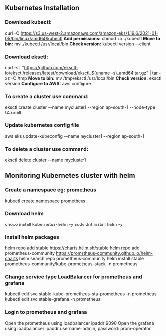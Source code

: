 ## Kubernetes Installation
### Download kubectl:
curl -O https://s3.us-west-2.amazonaws.com/amazon-eks/1.19.6/2021-01-05/bin/linux/amd64/kubectl
**Add permissions:** chmod +x ./kubectl
**Move to bin:** mv ./kubectl /usr/local/bin
**Check version:** kubectl version --client
### Download eksctl:
curl -sL "https://github.com/eksctl-io/eksctl/releases/latest/download/eksctl_$(uname -s)_amd64.tar.gz" | tar -xz -C /tmp
**Move to bin:** mv /tmp/eksctl /usr/local/bin
**Check version:** eksctl version
**Configure to AWS:** aws configure
### To create a cluster use command:
eksctl create cluster --name mycluster1 --region ap-south-1 --node-type t2.small
### Update kubernetes config file
aws eks update-kubeconfig --name mycluster1 --region ap-south-1
### To delete a cluster use command:
eksctl delete cluster --name mycluster1
## Monitoring Kubernetes cluster with helm
### Create a namespace eg: prometheus
kubectl create namespace prometheus
### Download helm
choco install kubernetes-helm -y
sudo dnf install helm -y
### Install helm packages
helm repo add stable https://charts.helm.sh/stable
helm repo add prometheus-community https://prometheus-community.github.io/helm-charts
helm search repo prometheus-community
helm install stable prometheus-community/kube-prometheus-stack -n prometheus
### Change service type LoadBalancer for prometheus and grafana
kubectl edit svc stable-kube-prometheus-sta-prometheus -n prometheus
kubectl edit svc stable-grafana -n prometheus
### Login to prometheus and grafana
Open the prometheus using loadbalancer ipaddr:9090
Open the grafana using loadbalancer ipaddr username: admin, password: prom-operator
